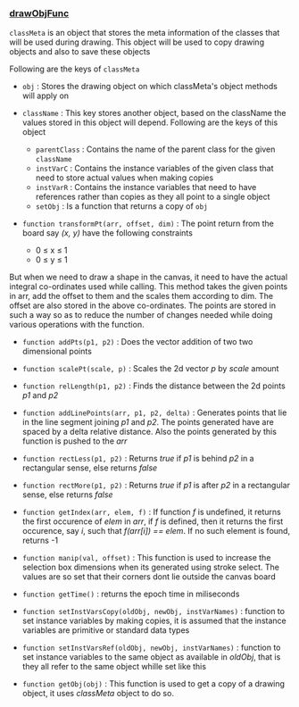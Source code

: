 <!--GTG-->
### <a href="./drawObjFunc.js" title="contains the documentation of drawObjFunc.js">drawObjFunc</a>

`classMeta` is an object that stores the meta information of the classes that will be used during drawing. This object will be used to copy drawing objects and also to save these objects

Following are the keys of `classMeta`
* `obj` : Stores the drawing object on which classMeta's object methods will apply on
* `className` : This key stores another object, based on the className the values stored in this object will depend. Following are the keys of this object
  * `parentClass` : Contains the name of the parent class for the given `className`
  * `instVarC` : Contains the instance variables of the given class that need to store actual values when making copies
  * `instVarR` : Contains the instance variables that need to have references rather than copies as they all point to a single object
  * `setObj` : Is a function that returns a copy of `obj`

* `function transformPt(arr, offset, dim)` : The point return from the board say *(x, y)* have the following constraints

  * 0 ≤ x ≤ 1
  * 0 ≤ y ≤ 1

But when we need to draw a shape in the canvas, it need to have the actual integral co-ordinates used while calling. This method takes the given points in arr, add the offset to them and the scales them according to dim. The offset are also stored in the above co-ordinates. The points are stored in such a way so as to reduce the number of changes needed while doing various operations with the function.

* `function addPts(p1, p2)` : Does the vector addition of two two dimensional points

* `function scalePt(scale, p)` : Scales the 2d vector *p* by *scale* amount

* `function relLength(p1, p2)` : Finds the distance between the 2d points *p1* and *p2*

* `function addLinePoints(arr, p1, p2, delta)` : Generates points that lie in the line segment joining *p1* and *p2*. The points generated have are spaced by a delta relative distance. Also the points generated by this function is pushed to the *arr*

* `function rectLess(p1, p2)` : Returns *true* if *p1* is behind *p2* in a rectangular sense, else returns *false*

* `function rectMore(p1, p2)` : Returns *true* if *p1* is after *p2* in a rectangular sense, else returns *false*

* `function getIndex(arr, elem, f)` : If function *f* is undefined, it returns the first occurence of *elem* in *arr*, if *f* is defined, then it returns the first occurence, say *i*, such that *f(arr[i]) == elem*. If no such element is found, returns -1

* `function manip(val, offset)` : This function is used to increase the selection box dimensions when its generated using stroke select. The values are so set that their corners dont lie outside the canvas board

* `function getTime()` : returns the epoch time in miliseconds

* `function setInstVarsCopy(oldObj, newObj, instVarNames)` : function to set instance variables by making copies, it is assumed that the instance variables are primitive or standard data types

* `function setInstVarsRef(oldObj, newObj, instVarNames)` : function to set instance variables to the same object as available in *oldObj*, that is they all refer to the same object whille set like this

* `function getObj(obj)` : This function is used to get a copy of a drawing object, it uses *classMeta* object to do so.
<!--TYJC-->
